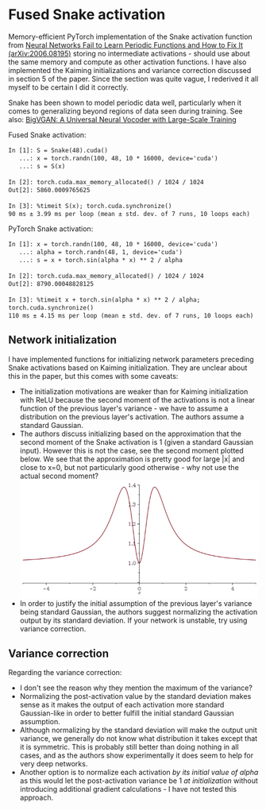 # Fused Snake activation

Memory-efficient PyTorch implementation of the Snake activation function
from [Neural Networks Fail to Learn Periodic Functions and How to Fix It (arXiv:2006.08195)](https://arxiv.org/abs/2006.08195) storing no intermediate activations - should use about the same memory and compute as other activation functions. I have also implemented the Kaiming initializations and variance correction discussed in section 5 of the paper. Since the section was quite vague, I rederived it all myself to be certain I did it correctly.

Snake has been shown to model periodic data well, particularly when it comes to generalizing beyond regions of data seen
during training. See
also: [BigVGAN: A Universal Neural Vocoder with Large-Scale Training](https://arxiv.org/abs/2206.04658)

Fused Snake activation:

```
In [1]: S = Snake(48).cuda()
   ...: x = torch.randn(100, 48, 10 * 16000, device='cuda')
   ...: s = S(x)

In [2]: torch.cuda.max_memory_allocated() / 1024 / 1024
Out[2]: 5860.0009765625

In [3]: %timeit S(x); torch.cuda.synchronize()
90 ms ± 3.99 ms per loop (mean ± std. dev. of 7 runs, 10 loops each)
```

PyTorch Snake activation:

```
In [1]: x = torch.randn(100, 48, 10 * 16000, device='cuda')
   ...: alpha = torch.randn(48, 1, device='cuda')
   ...: s = x + torch.sin(alpha * x) ** 2 / alpha

In [2]: torch.cuda.max_memory_allocated() / 1024 / 1024
Out[2]: 8790.00048828125

In [3]: %timeit x + torch.sin(alpha * x) ** 2 / alpha; torch.cuda.synchronize()
110 ms ± 4.15 ms per loop (mean ± std. dev. of 7 runs, 10 loops each)
```

## Network initialization

I have implemented functions for initializing network parameters preceding Snake activations based on Kaiming initialization. They are unclear about this in the paper, but this comes with some caveats:
* The initialization motivations are weaker than for Kaiming initialization with ReLU because the second moment of
  the activations is not a linear function of the previous layer's variance - we have to assume a distribution on the previous layer's activation. The authors assume a standard Gaussian.
* The authors discuss initializing based on the approximation that the second moment of the Snake activation is 1 (given a standard Gaussian input). However this is not the case, see the second moment plotted below. We see that the approximation is pretty good for large |x| and close to x=0, but not particularly good otherwise - why not use the actual second moment?
  ![Second moment as function of alpha](xlsq.png)
* In order to justify the initial assumption of the previous layer's variance being standard Gaussian, the authors suggest normalizing the activation output by its standard deviation. If your network is unstable, try using variance correction.

## Variance correction

Regarding the variance correction:

* I don't see the reason why they mention the maximum of the variance?
* Normalizing the post-activation value by the standard deviation makes sense as it makes the output of each activation more standard Gaussian-like in order to better fulfill the initial standard Gaussian assumption.
* Although normalizing by the standard deviation will make the output unit variance, we generally do not know what distribution it takes except that it is symmetric. This is probably still better than doing nothing in all cases, and as the authors show experimentally it does seem to help for very deep networks.
* Another option is to normalize each activation *by its initial value of alpha* as this would let the post-activation variance be 1 *at initialization* without introducing additional gradient calculations - I have not tested this approach.
